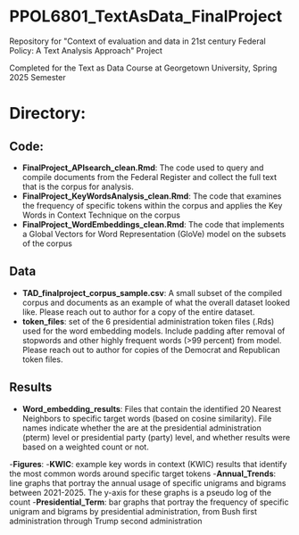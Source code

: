 # PPOL6801_TextAsData_FinalProject
Repository for "Context of evaluation and data in 21st century Federal Policy: A Text Analysis Approach" Project

Completed for the Text as Data Course at Georgetown University, Spring 2025 Semester

# Directory:



## Code:

- **FinalProject_APIsearch_clean.Rmd**: The code used to query and compile documents from the Federal Register and collect the full text that is the corpus for analysis.
- **FinalProject_KeyWordsAnalysis_clean.Rmd**: The code that examines the frequency of specific tokens within the corpus and applies the Key Words in Context Technique on the corpus
- **FinalProject_WordEmbeddings_clean.Rmd**: The code that implements a Global Vectors for Word Representation (GloVe) model on the subsets of the corpus



## Data

- **TAD_finalproject_corpus_sample.csv**: A small subset of the compiled corpus and documents as an example of what the overall dataset looked like. Please reach out to author for a copy of the entire dataset.
-  **token_files**: set of the 6 presidential administration token files (.Rds) used for the word embedding models. Include padding after removal of stopwords and other highly frequent words (>99 percent) from model. Please reach out to author for copies of the Democrat and Republican token files.


## Results

- **Word_embedding_results**: Files that contain the identified 20 Nearest Neighbors to specific target words (based on cosine similarity). File names indicate whether the are at the presidential administration (pterm) level or presidential party (party) level, and whether results were based on a weighted count or not. 

-**Figures**: 
-**KWIC**: example key words in context (KWIC) results that identify the most common words around specific target tokens
-**Annual_Trends**: line graphs that portray the annual usage of specific unigrams and bigrams between 2021-2025. The y-axis for these graphs is a pseudo log of the count
-**Presidential_Term**: bar graphs that portray the frequency of specific unigram and bigrams by presidential administration, from Bush first administration through Trump second administration



